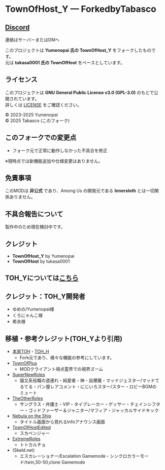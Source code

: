 
# TownOfHost_Y — ForkedbyTabasco
## [Discord](http://discord.com/invite/DhjSAwAreU)
連絡はサーバーまたはDMへ

このプロジェクトは **Yumenopai 氏の TownOfHost_Y** をフォークしたものです。  
元は **tukasa0001 氏の TownOfHost** をベースとしています。  

## ライセンス

このプロジェクトは **GNU General Public License v3.0 (GPL-3.0)** のもとで公開されています。  
詳しくは [LICENSE](./LICENSE) をご確認ください。  

© 2023–2025 Yumenopai  
© 2025 Tabasco (このフォーク)

## このフォークでの変更点
- フォーク元で正常に動作しなかった不具合を修正  

※現時点では新機能追加や仕様変更はありません。  

## 免責事項
このMODは **非公式** であり、Among Us の開発元である **Innersloth** とは一切関係ありません。  

## 不具合報告について
製作中のため現在検討中です。

## クレジット
- **TownOfHost_Y** by Yumenopai  
- **TownOfHost** by tukasa0001  

## TOH_Yについては[こちら](https://github.com/Yumenopai/TownOfHost_Y)


## クレジット：TOH_Y開発者
- ゆめの/Yumenopai様
- くろにゃんこ様
- 希氷様

## 移植・参考クレジット(TOH_Yより引用)
- [本家TOH](https://github.com/tukasa0001/TownOfHost)・[TOH_H](https://github.com/Hyz-sui/TownOfHost-H)
  - Fork元であり、様々な機能の参考にしています。
- [TownOfPlus](https://github.com/tugaru1975/TownOfPlus)
  - MODクライアント視点霊界での視界ズーム
- [SuperNewRoles](https://github.com/ykundesu/SuperNewRoles)
  - 猫又系役職の道連れ・純愛者・神・自爆魔・マッドジェスター/マッドてるてる・パン屋レアコメント・にじいろスター/スター・ロビーBGMのミュート
- [TheOtherRoles](https://github.com/TheOtherRolesAU/TheOtherRoles)
  - サングラス・弁護士・VIP・タイブレーカー・ゲッサー・チェインシフター・ゴッドファーザー＆ジャニター/マフィア・ジャッカルサイドキック
- [Nebula on the Ship](https://github.com/Dolly1016/Nebula)
  - タイトル画面から見れるInfoアナウンス画面
- [TownOfHostEdited](https://github.com/KARPED1EM/TownOfHostEdited)
  - スカベンジャー
- [ExtremeRoles](https://github.com/yukieiji/ExtremeRoles)
  - トトカルチョ
- (Skeld.net)
  - エスカレーショナー/Escalation Gamemode・シンクロカラーモード/twin,50-50,clone Gamemode
